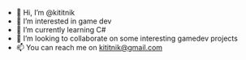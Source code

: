 - 👋 Hi, I’m @kititnik
- 👀 I’m interested in game dev
- 🌱 I’m currently learning C#
- 💞️ I’m looking to collaborate on some interesting gamedev projects
- 📫 You can reach me on kititnik@gmail.com

<!---
kititnik/kititnik is a ✨ special ✨ repository because its `README.md` (this file) appears on your GitHub profile.
You can click the Preview link to take a look at your changes.
--->
